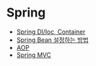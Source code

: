 # Spring

- [Spring DI/Ioc, Container](Spring_DI_IoC.md)
- [Spring Bean 설정하는 방법](Spring_setting_Bean.md)
- [AOP](AOP.md)
- [Spring MVC](Spring_MVC.md)



